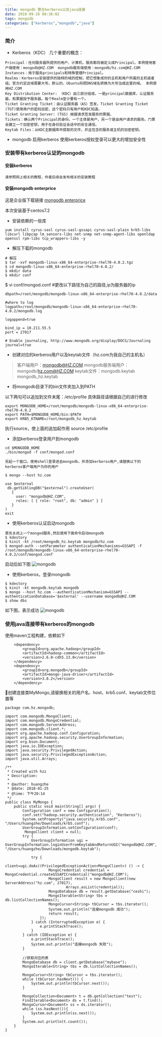 ```yaml
---
title: mongodb 整合kerberos以及java连接
date: 2018-09-26 08:36:02
tags: mongodb
categories: ["kerberos","mongodb","java"]
---
```


### 简介

* Kerberos（KDC） 几个重要的概念：

```
Principal：任何服务器所提供的用户、计算机、服务都将被定义成Principal。本例使用客户端使用：mongodb@HZ.COM  mongodb服务端使用：mongodb/hz.com@HZ.COM
Instances：用于服务principals和特殊管理Principal。
Realms：Kerberos安装提供的独特的域的控制，把它想象成你的主机和用户所属的主机或者组。官方约定这域需要大写。默认的，Ubuntu将把DNS域名转换为大写当成这里的域。 本例使用HZ.COM
Key Distribution Center: （KDC）由三部分组成，一是principal数据库，认证服务器，和票据授予服务器。每个Realm至少要有一个。
Ticket Granting Ticket：由认证服务器（AS）签发，Ticket Granting Ticket (TGT)使用用户的密码加密，这个密码只有用户和KDC知道。
Ticket Granting Server: (TGS) 根据请求签发服务的票据。
Tickets：确认两个Principal的身份。一个主体是用户，另一个是由用户请求的服务。门票会建立一个加密密钥，用于在身份验证会话中的安全通信。
Keytab Files：从KDC主数据库中提取的文件，并且包含的服务或主机的加密密钥。
```

* mongodb 启用kerberos
使用kerberos授权登录可以更大的增加安全性


### 安装带有kerberos认证的mongodb
#### 安装kerberos
    请参照网上相关的教程，作者后续会发布相关的安装教程


#### 安装mongodb enterprice

这是企业版下载链接 [mongodb enterprice](https://downloads.mongodb.com/linux/mongodb-linux-x86_64-enterprise-rhel70-4.0.2.tgz?_ga=2.98831574.996585356.1537869301-553143157.1537869299 "mongodb") 

本次安装基于centos7.2

* 安装依赖的一些库
```
yum install cyrus-sasl cyrus-sasl-gssapi cyrus-sasl-plain krb5-libs libcurl libpcap lm_sensors-libs net-snmp net-snmp-agent-libs openldap openssl rpm-libs tcp_wrappers-libs -y
```

* 解压下载的mongodb

```
# 解压
$ tar -xvf mongodb-linux-x86_64-enterprise-rhel70-4.0.2.tgz
$ cd mongodb-linux-x86_64-enterprise-rhel70-4.0.2/
$ mkdir data
$ mkdir conf
```

$ vi conf/mongod.conf  #更改以下路径为自己的路径,ip为服务器的ip
```
dbpath=/root/mongodb/mongodb-linux-x86_64-enterprise-rhel70-4.0.2/data

#where to log
logpath=/root/mongodb/mongodb-linux-x86_64-enterprise-rhel70-4.0.2/mongodb.log

logappend=true

bind_ip = 10.211.55.5
port = 27017

# Enable journaling, http://www.mongodb.org/display/DOCS/Journaling
journal=true

```

* 创建对应的kerberos用户以及keytab文件（hz.com为我自己的主机名）

>客户端用户：mongodb@HZ.COM  mongodb服务端用户：mongodb/hz.com@HZ.COM
>keytab文件：mongodb.keytab                  mongodb_hz.keytab


* 将mongodb目录下的bin文件夹加入到PATH

以下两句可以追加到文件末尾：/etc/profile   具体路径请根据自己的进行修改

```
export MONGODB_HOME=/root/mongodb/mongodb-linux-x86_64-enterprise-rhel70-4.0.2
export PATH=$MONGODB_HOME/bin:$PATH
export KRB5_KTNAME=/root/mongodb_hz.keytab
```
执行source，使上面的追加起作用
source /etc/profile

* 添加kerberos登录用户到mongodb

```
cd $MONGODB_HOME
./bin/mongod -f conf/mongod.conf

另起一个窗口，使用shell登录进去mongodb，并添加kerberos用户,请替换以下的kerberos客户端用户为你的用户

$ mongo --host hz.com

use $external
 db.getSiblingDB("$external").createUser(
   {
     user: "mongodb@HZ.COM",
     roles: [ { role: "root", db: "admin" } ]
   }
)
exit
```
* 使用kerberos认证启动mongodb

```
首先关闭上一个mongod服务,然后使用下面命令启动mongodb
$ kdestory
$ kinit -kt /root/mongodb_hz.keytab mongodb/hz.com
$ mongod-auth --setParameter authenticationMechanisms=GSSAPI -f /root/mongodb/mongodb-linux-x86_64-enterprise-rhel70-4.0.2/conf/mongod.conf

```
启动后如下图
![mongodb](image/2018-09-26-01.png)

* 使用kerberos，登录mongodb

```
$ kdestory
$ kinit -kt mongodb.keytab mongodb
$ mongo --host hz.com --authenticationMechanism=GSSAPI --authenticationDatabase='$external' --username mongodb@HZ.COM
$ show dbs
```
如下图，表示成功
![mongodb](image/2018-09-26-02.png)



### 使用java连接带有kerberos的mongodb

使用maven工程构建，依赖如下
```
    <dependency>
        <groupId>org.apache.hadoop</groupId>
        <artifactId>hadoop-common</artifactId>
        <version>2.6.0-cdh5.13.0</version>
    </dependency>
    <dependency>
        <groupId>org.mongodb</groupId>
        <artifactId>mongo-java-driver</artifactId>
        <version>3.8.2</version>
    </dependency>
```

创建连接类MyMongo,请替换相关的用户名、host、krb5.conf、keytab文件位置等
```
package com.hz.mongodb;

import com.mongodb.MongoClient;
import com.mongodb.MongoCredential;
import com.mongodb.ServerAddress;
import com.mongodb.client.*;
import org.apache.hadoop.conf.Configuration;
import org.apache.hadoop.security.UserGroupInformation;
import org.bson.Document;
import java.io.IOException;
import java.security.PrivilegedAction;
import java.security.PrivilegedExceptionAction;
import java.util.Arrays;

/**
 * Created with hzz
 * Description:
 *
 * @author: huangzhe
 * @date: 2018-01-25
 * @time: 下午20:14
 */
public class MyMongo {
    public static void main(String[] args) {
        Configuration conf = new Configuration();
        conf.set("hadoop.security.authentication", "Kerberos");
        System.setProperty("java.security.krb5.conf", "/Users/huangzhe/Downloads/krb5.conf");
        UserGroupInformation.setConfiguration(conf);
         MongoClient client = null;
        try {
            UserGroupInformation ugi = UserGroupInformation.loginUserFromKeytabAndReturnUGI("mongodb@HZ.COM", "/Users/huangzhe/Downloads/mongodb.keytab");

            try {
                client=ugi.doAs((PrivilegedExceptionAction<MongoClient>) () -> {
                    MongoCredential credential = MongoCredential.createGSSAPICredential("mongodb@HZ.COM");
                    MongoClient result = new MongoClient(new ServerAddress("hz.com", 27017),
                            Arrays.asList(credential));
                    MongoDatabase db = result.getDatabase("ceshi");
                    MongoIterable<String> tbs = db.listCollectionNames();
                    MongoCursor<String> tbCursor = tbs.iterator();
                    System.out.println("连接mongodb 成功");
                    return result;
                });
            } catch (InterruptedException e) {
                e.printStackTrace();
            }
        } catch (IOException e) {
            e.printStackTrace();
            System.out.println("连接mongodb 失败");
        }

        //获取对应的表
        MongoDatabase db = client.getDatabase("mybase");
        MongoIterable<String> tbs = db.listCollectionNames();

        MongoCursor<String> tbCursor = tbs.iterator();
        while (tbCursor.hasNext()) {
            System.out.println(tbCursor.next());
        }

        MongoCollection<Document> t = db.getCollection("test");
        FindIterable<Document> ds = t.find();
        MongoCursor<Document> ss = ds.iterator();
        while (ss.hasNext()){
            System.out.println(ss.next());
        }
        System.out.println(t.count());
    }
}
```

